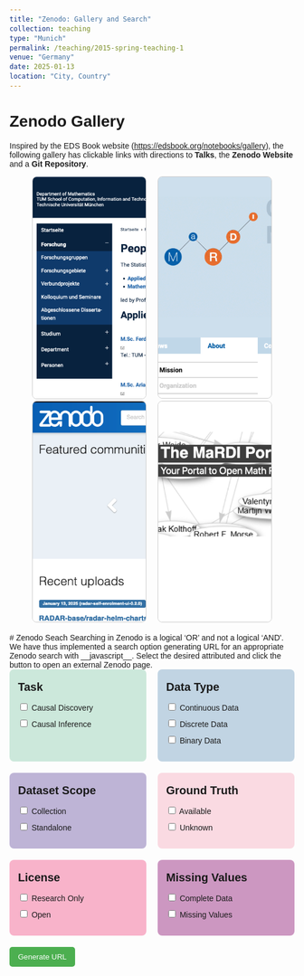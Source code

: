 ```yaml
---
title: "Zenodo: Gallery and Search"
collection: teaching
type: "Munich"
permalink: /teaching/2015-spring-teaching-1
venue: "Germany"
date: 2025-01-13
location: "City, Country"
---
```

# Zenodo Gallery
Inspired by the EDS Book website (https://edsbook.org/notebooks/gallery), the following gallery has clickable links with directions to **Talks**, the **Zenodo Website** and a **Git Repository**. <br/>
<div style="display: flex; gap: 20px; justify-content: center; align-items: center;">
    <!-- First clickable image -->
    <a href="http://localhost:4000/talks/">
        <img src="/images/stats_screenshot.png" alt="Stats Screenshot" style="max-width: 200px; border: 1px solid #ccc; border-radius: 8px;">
    </a>
    <!-- Second clickable image -->
    <a href="http://localhost:4000/talks/">
        <img src="/images/mardi_screenshot.png" alt="Stats Screenshot" style="max-width: 200px; border: 1px solid #ccc; border-radius: 8px;">
    </a>
</div>
<div style="display: flex; gap: 20px; justify-content: center; align-items: center;">
    <!-- First clickable image -->
    <a href="https://zenodo.org/">
        <img src="/images/zenodo_screenshot.png" alt="Stats Screenshot" style="max-width: 200px; border: 1px solid #ccc; border-radius: 8px;">
    </a>
    <!-- Second clickable image -->
    <a href="https://github.com/OleksandrZadorozhnyiML/StMaRDI/blob/main/notebook_01_alarm_publish.Rmd">
        <img src="/images/portal_screenshot.png" alt="Stats Screenshot" style="max-width: 200px; border: 1px solid #ccc; border-radius: 8px;">
    </a>
</div><br/>
# Zenodo Seach
Searching in Zenodo is a logical ‘OR’ and not a logical ‘AND'. We have thus implemented a search option generating URL for an appropriate Zenodo search with __javascript__. Select the desired attributed and click the button to open an external Zenodo page.
<html lang="en">
<head>
    <meta charset="UTF-8">
    <meta name="viewport" content="width=device-width, initial-scale=1.0">
    <title>City Selector</title>
    <style>
        body {
            font-family: Arial, sans-serif;
        }
        .filter-container {
            display: flex;
            flex-wrap: wrap; /* Allows items to wrap to the next row */
            gap: 20px; /* Space between items */
       }
        .filter-group {
            flex: 1 1 calc(50% - 20px); /* Two items per row, accounting for gap */
            box-sizing: border-box;
            margin: 0;
            padding: 15px;
            border-radius: 8px;
        }
        .city-list {
            list-style: none;
            padding: 0;
        }
        .city-list li {
            margin: 10px 0;
        }
        .task-group {
            background-color: #CCE8DB;
        }
        .type-group {
            background-color: #C1D4E3;
        }
        .scope-group {
            background-color: #BEB4D6;
        }
        .truth-group {
            background-color: #FADAE2;
        }
        .license-group {
            background-color: #F8B3CA;
        }
        .missing-group {
            background-color: #CC97C1;
        }
        .filter-group h3 {
            margin-top: 5px;
            margin-bottom: 5px;
            font-size: 20px;
        }
        .generate-btn {
            margin-top: 20px;
            padding: 10px 15px;
            background-color: #4CAF50;
            color: white;
            border: none;
            border-radius: 5px;
            cursor: pointer;
        }
        .generate-btn:hover {
            background-color: #45a049;
        }
    </style>
</head>
<body>
    <div class="filter-container">
        <div class="filter-group task-group">
            <h3>Task</h3>
            <ul class="city-list">
                <li><input type="checkbox" id="a1" value="Causal Discovery"> Causal Discovery</li>
                <li><input type="checkbox" id="a2" value="Causal Inference"> Causal Inference</li>
            </ul>
        </div>
        <div class="filter-group type-group">
            <h3>Data Type</h3>
            <ul class="city-list">
                <li><input type="checkbox" id="b1" value="Continuous Data"> Continuous Data</li>
                <li><input type="checkbox" id="b2" value="Discrete Data"> Discrete Data</li>
                <li><input type="checkbox" id="b3" value="Binary Data"> Binary Data</li>
            </ul>
        </div>
        <div class="filter-group scope-group">
            <h3>Dataset Scope</h3>
            <ul class="city-list">
                <li><input type="checkbox" id="c1" value="Collection"> Collection</li>
                <li><input type="checkbox" id="c2" value="Standalone"> Standalone</li>
            </ul>
        </div>
        <div class="filter-group truth-group">
            <h3>Ground Truth</h3>
            <ul class="city-list">
                <li><input type="checkbox" id="d1" value="Available"> Available</li>
                <li><input type="checkbox" id="d2" value="Unknown"> Unknown</li>
            </ul>
        </div>
        <div class="filter-group license-group">
            <h3>License</h3>
            <ul class="city-list">
                <li><input type="checkbox" id="e1" value="Research Only"> Research Only</li>
                <li><input type="checkbox" id="e2" value="Open"> Open</li>
            </ul>
        </div>
        <div class="filter-group missing-group">
            <h3>Missing Values</h3>
            <ul class="city-list">
                <li><input type="checkbox" id="f1" value="Complete Data"> Complete Data</li>
                <li><input type="checkbox" id="f2" value="Missing Values"> Missing Values</li>
            </ul>
        </div>
    </div>
    <button class="generate-btn">Generate URL</button>
    <script src="{{ '/assets/js/generateURL.js' | relative_url }}"></script>
</body>
</html>
